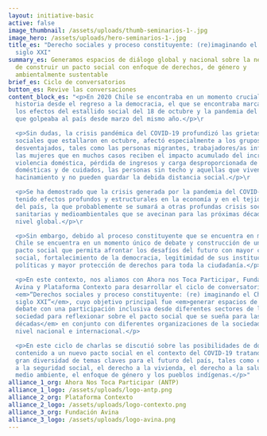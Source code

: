 ```yaml
---
layout: initiative-basic
active: false
image_thumbnail: /assets/uploads/thumb-seminarios-1-.jpg
image_hero: /assets/uploads/hero-seminarios-1-.jpg
title_es: "Derecho sociales y proceso constituyente: (re)imaginando el Chile del
  siglo XXI"
summary_es: Generamos espacios de diálogo global y nacional sobre la necesidad
  de construir un pacto social con enfoque de derechos, de género y
  ambientalmente sustentable
brief_es: Ciclo de conversatorios
button_es: Revive las conversaciones
content_block_es: "<p>En 2020 Chile se encontraba en un momento crucial en su
  historia desde el regreso a la democracia, el que se encontraba marcado por
  los efectos del estallido social del 18 de octubre y la pandemia del COVID-19
  que golpeaba al país desde marzo del mismo año.</p>\r

  <p>Sin dudas, la crisis pandémica del COVID-19 profundizó las grietas
  sociales que estallaron en octubre, afectó especialmente a los grupos más
  desventajados, tales como las personas migrantes, trabajadores/as informales,
  las mujeres que en muchos casos reciben el impacto acumulado del incremento de
  violencia doméstica, pérdida de ingresos y carga desproporcionada de tareas
  domésticas y de cuidados, las personas sin techo y aquellas que viven en
  hacinamiento y no pueden guardar la debida distancia social.</p>\r

  <p>Se ha demostrado que la crisis generada por la pandemia del COVID-19 ha
  tenido efectos profundos y estructurales en la economía y en el tejido social
  del país, la que probablemente se sumará a otras profundas crisis sociales,
  sanitarias y medioambientales que se avecinan para las próximas décadas a
  nivel global.</p>\r

  <p>Sin embargo, debido al proceso constituyente que se encuentra en marcha,
  Chile se encuentra en un momento único de debate y construcción de un nuevo
  pacto social que permita afrontar los desafíos del futuro con mayor cohesión
  social, fortalecimiento de la democracia, legitimidad de sus instituciones
  políticas y mayor protección de derechos para toda la ciudadanía.</p>

  <p>En este contexto, nos aliamos con Ahora nos Toca Participar, Fundación
  Avina y Plataforma Contexto para desarrollar el ciclo de conversatorios
  <em>“Derechos sociales y proceso constituyente: (re) imaginando el Chile del
  siglo XXI”</em>, cuyo objetivo principal fue <em>generar espacios de diálogo y
  debate con una participación inclusiva desde diferentes sectores de la
  sociedad para reflexionar sobre el pacto social que se sueña para las próximas
  décadas</em> en conjunto con diferentes organizaciones de la sociedad civil a
  nivel nacional e internacional.</p>

  <p>En este ciclo de charlas se discutió sobre las posibilidades de dotar de
  contenido a un nuevo pacto social en el contexto del COVID-19 tratando una
  gran diversidad de temas claves para el futuro del país, tales como el derecho
  a la seguridad social, el derecho a la vivienda, el derecho a la salud, el
  medio ambiente, el enfoque de género y los pueblos indígenas.</p>"
alliance_1_org: Ahora Nos Toca Participar (ANTP)
alliance_1_logo: /assets/uploads/logo-antp.png
alliance_2_org: Plataforma Contexto
alliance_2_logo: /assets/uploads/logo-contexto.png
alliance_3_org: Fundación Avina
alliance_3_logo: /assets/uploads/logo-avina.png
---
```

